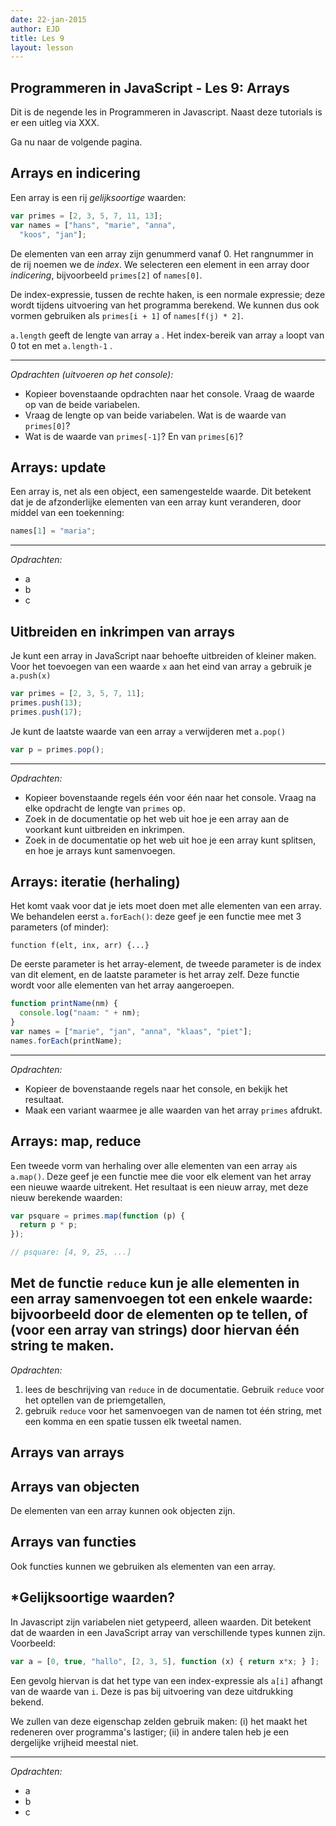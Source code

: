 ```yaml
---
date: 22-jan-2015
author: EJD
title: Les 9
layout: lesson
---
```



## Programmeren in JavaScript - Les 9: Arrays

Dit is de negende les in Programmeren in Javascript. Naast deze tutorials is er een uitleg via XXX.

Ga nu naar de volgende pagina. 


## Arrays en indicering

Een array is een rij *gelijksoortige* waarden:
      
```js
var primes = [2, 3, 5, 7, 11, 13];
var names = ["hans", "marie", "anna",
  "koos", "jan"];
```

De elementen van een array zijn genummerd vanaf 0. Het rangnummer in de rij noemen we de *index*. We selecteren een element in een array door *indicering*, bijvoorbeeld `primes[2]` of `names[0]`.

De index-expressie, tussen de rechte haken, is een normale expressie; deze wordt tijdens uitvoering van het programma berekend. We kunnen dus ook vormen gebruiken als `primes[i + 1]` of `names[f(j) * 2]`.

`a.length` geeft de lengte van array `a` . Het index-bereik van array `a` loopt van 0 tot en met `a.length-1` .

---

*Opdrachten (uitvoeren op het console):*

* Kopieer bovenstaande opdrachten naar het console. Vraag de waarde op van de beide variabelen.
* Vraag de lengte op van beide variabelen. Wat is de waarde van `primes[0]`?
* Wat is de waarde van `primes[-1]`? En van `primes[6]`?


## Arrays: update

Een array is, net als een object, een samengestelde waarde. Dit betekent dat je de afzonderlijke elementen van een array kunt veranderen, door middel van een toekenning:
      
```js
names[1] = "maria";
```
---

*Opdrachten:*

* a
* b
* c


## Uitbreiden en inkrimpen van arrays
Je kunt een array in JavaScript naar behoefte uitbreiden of kleiner maken. Voor het toevoegen van een waarde `x` aan het eind van array `a` gebruik je `a.push(x)`
      
```js
var primes = [2, 3, 5, 7, 11];
primes.push(13);
primes.push(17);
```

Je kunt de laatste waarde van een array `a` verwijderen met `a.pop()`
      
```js
var p = primes.pop();
```

---

*Opdrachten:*

* Kopieer bovenstaande regels één voor één naar het console. Vraag na elke opdracht de lengte van `primes` op.
* Zoek in de documentatie op het web uit hoe je een array aan de voorkant kunt uitbreiden en inkrimpen.
* Zoek in de documentatie op het web uit hoe je een array kunt splitsen, en hoe je arrays kunt samenvoegen.


## Arrays: iteratie (herhaling)

Het komt vaak voor dat je iets moet doen met alle elementen van een array. We behandelen eerst `a.forEach()`: deze geef je een functie mee met 3 parameters (of minder):

`function f(elt, inx, arr) {...}`

De eerste parameter is het array-element, de tweede parameter is de index van dit element, en de laatste parameter is het array zelf. Deze functie wordt voor alle elementen van het array aangeroepen.
      
```js
function printName(nm) {
  console.log("naam: " + nm);
}
var names = ["marie", "jan", "anna", "klaas", "piet"];
names.forEach(printName);
```

---

*Opdrachten:*

* Kopieer de bovenstaande regels naar het console, en bekijk het resultaat.
* Maak een variant waarmee je alle waarden van het array `primes` afdrukt.


## Arrays: map, reduce

Een tweede vorm van herhaling over alle elementen van een array `a`is `a.map()`. Deze geef je een functie mee die voor elk element van het array een nieuwe waarde uitrekent. Het resultaat is een nieuw array, met deze nieuw berekende waarden:
      
```js
var psquare = primes.map(function (p) {
  return p * p;
});

// psquare: [4, 9, 25, ...]
```

Met de functie `reduce` kun je alle elementen in een array samenvoegen tot een enkele waarde: bijvoorbeeld door de elementen op te tellen, of (voor een array van strings) door hiervan één string te maken.
---

*Opdrachten:*

1. lees de beschrijving van `reduce` in de documentatie. Gebruik `reduce` voor het optellen van de priemgetallen,
2. gebruik `reduce` voor het samenvoegen van de namen tot één string, met een komma en een spatie tussen elk tweetal namen.

## Arrays van arrays

## Arrays van objecten

De elementen van een array kunnen ook objecten zijn.

## Arrays van functies

Ook functies kunnen we gebruiken als elementen van een array.


## *Gelijksoortige waarden?
In Javascript zijn variabelen niet getypeerd, alleen waarden. Dit betekent dat de waarden in een JavaScript array van verschillende types kunnen zijn. Voorbeeld:
     
```js
var a = [0, true, "hallo", [2, 3, 5], function (x) { return x*x; } ];
```

Een gevolg hiervan is dat het type van een index-expressie als `a[i]` afhangt van de waarde van `i`. Deze is pas bij uitvoering van deze uitdrukking bekend.

We zullen van deze eigenschap zelden gebruik maken: (i) het maakt het redeneren over programma's lastiger; (ii) in andere talen heb je een dergelijke vrijheid meestal niet.

---

*Opdrachten:*

* a
* b
* c